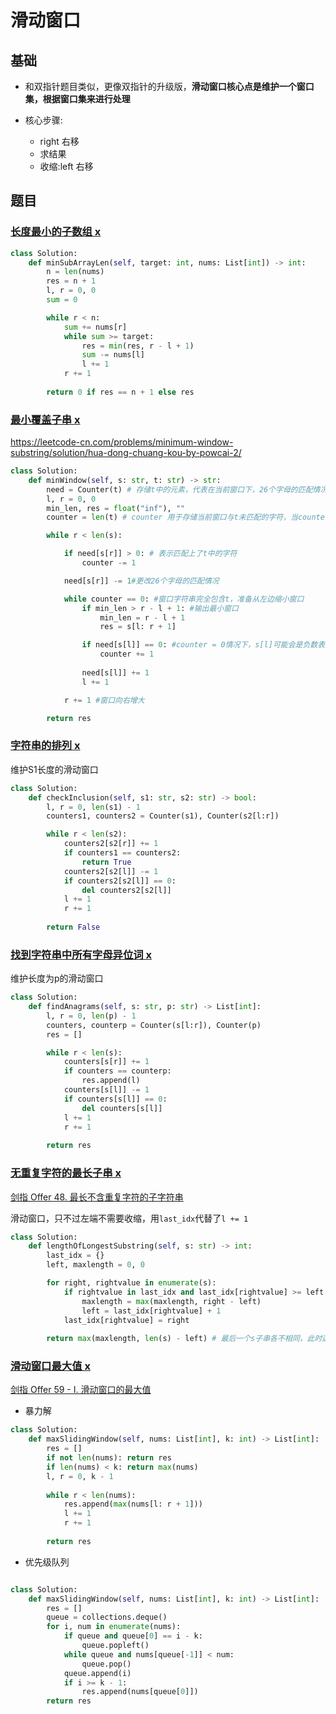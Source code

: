 # 滑动窗口



## 基础

- 和双指针题目类似，更像双指针的升级版，**滑动窗口核心点是维护一个窗口集，根据窗口集来进行处理**

- 核心步骤:

  - right 右移
  - 求结果
  - 收缩:left 右移

  

## 题目



### [长度最小的子数组 x](https://leetcode-cn.com/problems/minimum-size-subarray-sum/)

```python
class Solution:
    def minSubArrayLen(self, target: int, nums: List[int]) -> int:
        n = len(nums)
        res = n + 1
        l, r = 0, 0
        sum = 0

        while r < n:
            sum += nums[r]
            while sum >= target:
                res = min(res, r - l + 1)
                sum -= nums[l]
                l += 1
            r += 1
        
        return 0 if res == n + 1 else res
```



### [最小覆盖子串 x](https://leetcode-cn.com/problems/minimum-window-substring/)

https://leetcode-cn.com/problems/minimum-window-substring/solution/hua-dong-chuang-kou-by-powcai-2/

```Python
class Solution:
    def minWindow(self, s: str, t: str) -> str:
        need = Counter(t) # 存储t中的元素，代表在当前窗口下，26个字母的匹配情况，0是刚好匹配，负数是有多余的字符，正数是还需要匹配的字符
        l, r = 0, 0
        min_len, res = float("inf"), ""
        counter = len(t) # counter 用于存储当前窗口与t未匹配的字符，当counter = 0 时，窗口字符串完全包含t

        while r < len(s):

            if need[s[r]] > 0: # 表示匹配上了t中的字符
                counter -= 1

            need[s[r]] -= 1#更改26个字母的匹配情况

            while counter == 0: #窗口字符串完全包含t，准备从左边缩小窗口
                if min_len > r - l + 1: #输出最小窗口
                    min_len = r - l + 1
                    res = s[l: r + 1]

                if need[s[l]] == 0: #counter = 0情况下，s[l]可能会是负数表示还有空余字符，s[l]=0表示刚刚好
                    counter += 1
                    
                need[s[l]] += 1
                l += 1

            r += 1 #窗口向右增大

        return res 
```



### [字符串的排列 x](https://leetcode-cn.com/problems/permutation-in-string/)

维护S1长度的滑动窗口

```python
class Solution:
    def checkInclusion(self, s1: str, s2: str) -> bool:
        l, r = 0, len(s1) - 1
        counters1, counters2 = Counter(s1), Counter(s2[l:r])

        while r < len(s2):
            counters2[s2[r]] += 1
            if counters1 == counters2:
                return True
            counters2[s2[l]] -= 1
            if counters2[s2[l]] == 0:
                del counters2[s2[l]]
            l += 1
            r += 1
        
        return False 
```



### [找到字符串中所有字母异位词 x](https://leetcode-cn.com/problems/find-all-anagrams-in-a-string/)

维护长度为p的滑动窗口

```Python
class Solution:
    def findAnagrams(self, s: str, p: str) -> List[int]:
        l, r = 0, len(p) - 1
        counters, counterp = Counter(s[l:r]), Counter(p)
        res = []

        while r < len(s):
            counters[s[r]] += 1
            if counters == counterp:
                res.append(l)
            counters[s[l]] -= 1
            if counters[s[l]] == 0:
                del counters[s[l]]
            l += 1
            r += 1
        
        return res
```



### [无重复字符的最长子串 x](https://leetcode-cn.com/problems/longest-substring-without-repeating-characters/)

[剑指 Offer 48. 最长不含重复字符的子字符串](https://leetcode-cn.com/problems/zui-chang-bu-han-zhong-fu-zi-fu-de-zi-zi-fu-chuan-lcof/)

滑动窗口，只不过左端不需要收缩，用`last_idx`代替了`l += 1`

```Python
class Solution:
    def lengthOfLongestSubstring(self, s: str) -> int:
        last_idx = {}
        left, maxlength = 0, 0

        for right, rightvalue in enumerate(s):
            if rightvalue in last_idx and last_idx[rightvalue] >= left:
                maxlength = max(maxlength, right - left)
                left = last_idx[rightvalue] + 1
            last_idx[rightvalue] = right
        
        return max(maxlength, len(s) - left) # 最后一个s子串各不相同，此时这最后一个子串没有加入到maxlength
```



### [滑动窗口最大值 x](https://leetcode-cn.com/problems/sliding-window-maximum/)

[剑指 Offer 59 - I. 滑动窗口的最大值](https://leetcode-cn.com/problems/hua-dong-chuang-kou-de-zui-da-zhi-lcof/)

- 暴力解

```python
class Solution:
    def maxSlidingWindow(self, nums: List[int], k: int) -> List[int]:
        res = []
        if not len(nums): return res
        if len(nums) < k: return max(nums)
        l, r = 0, k - 1
        
        while r < len(nums):
            res.append(max(nums[l: r + 1]))
            l += 1
            r += 1
        
        return res
```

- 优先级队列

```python

```



```python
class Solution:
    def maxSlidingWindow(self, nums: List[int], k: int) -> List[int]:
        res = []
        queue = collections.deque()
        for i, num in enumerate(nums):
            if queue and queue[0] == i - k:
                queue.popleft()
            while queue and nums[queue[-1]] < num:
                queue.pop()
            queue.append(i)
            if i >= k - 1:
                res.append(nums[queue[0]])
        return res
```

